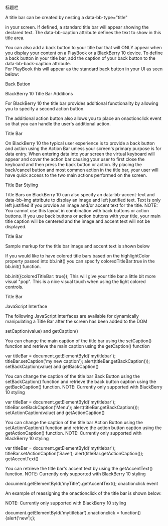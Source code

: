 标题栏

A title bar can be created by nesting a data-bb-type="title" <div> in your screen. If defined, a standard title bar will appear showing the declared text. The data-bb-caption attribute defines the text to show in this title area.

<div data-bb-type="screen" data-bb-effect="fade">
    <div data-bb-type="title" data-bb-caption="User Interface Examples" ></div>
</div>
You can also add a back button to your title bar that will ONLY appear when you display your content on a PlayBook or a BlackBerry 10 device. To define a back button in your title bar, add the caption of your back button to the data-bb-back-caption attribute.

<div data-bb-type="title" data-bb-caption="User Interface Examples" data-bb-back-caption="Back"></div>
For PlayBook this will appear as the standard back button in your UI as seen below:

Back Button

BlackBerry 10 Title Bar Additions

For BlackBerry 10 the title bar provides additional functionality by allowing you to specify a second action button.

<div data-bb-type="title" data-bb-caption="Edit Contact" data-bb-back-caption="Cancel" data-bb-action-caption="Save" onactionclick="doSave()"></div>
The additional action button also allows you to place an onactionclick event so that you can handle the user's additional action.

Title Bar

On BlackBerry 10 the typical user experience is to provide a back button and action using the Action Bar unless your screen's primary purpose is for data entry. When entering data into your screen the virtual keyboard will appear and cover the action bar causing your user to first close the keyboard and then press the back button or action. By placing the back/cancel button and most common action in the title bar, your user will have quick access to the two main actions performed on the screen.

Title Bar Styling

Title Bars on BlackBerry 10 can also specify an data-bb-accent-text and data-bb-img attribute to display an image and left justified text. Text is only left justified if you provide an image and/or accent text for the title. NOTE: You cannot use this layout in combination with back buttons or action buttons. If you use back buttons or action buttons with your title, your main title caption will be centered and the image and accent text will not be displayed.

Title Bar

Sample markup for the title bar image and accent text is shown below

<div data-bb-type="title" data-bb-caption="Tim Neil" data-bb-accent-text="Available" data-bb-img="foo.png"></div>
If you would like to have colored title bars based on the highlightColor property passed into bb.init() you can specify coloredTitleBar:true in the bb.init() function.

bb.init({coloredTitleBar: true});
This will give your title bar a little bit more visual "pop". This is a nice visual touch when using the light colored controls.

Title Bar

JavaScript Interface

The following JavaScript interfaces are available for dynamically manipulating a Title Bar after the screen has been added to the DOM

setCaption(value) and getCaption()

You can change the main caption of the title bar using the setCaption() function and retrieve the main caption using the getCaption() function

var titleBar = document.getElementById('mytitlebar');
titleBar.setCaption('my new caption');
alert(titleBar.getBackCaption());
setBackCaption(value) and getBackCaption()

You can change the caption of the title bar Back Button using the setBackCaption() function and retrieve the back button caption using the getBackCaption() function. NOTE: Currently only supported with BlackBerry 10 styling

var titleBar = document.getElementById('mytitlebar');
titleBar.setBackCaption('Menu');
alert(titleBar.getBackCaption());
setActionCaption(value) and getActionCaption()

You can change the caption of the title bar Action Button using the setActionCaption() function and retrieve the action button caption using the getActionCaption() function. NOTE: Currently only supported with BlackBerry 10 styling

var titleBar = document.getElementById('mytitlebar');
titleBar.setActionCaption('Save');
alert(titleBar.getActionCaption());
getAccentText()

You can retrieve the title bar's accent text by using the getAccentText() function. NOTE: Currently only supported with BlackBerry 10 styling

document.getElementById('myTitle').getAccentText();
onactionclick event

An example of reassigning the onactionclick of the title bar is shown below:

NOTE: Currently only supported with BlackBerry 10 styling

document.getElementById('mytitlebar').onactionclick = function(){alert('new');};

